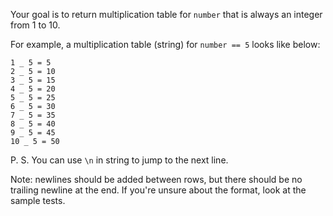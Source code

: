 Your goal is to return multiplication table for `number` that is always an integer from 1 to 10.

For example, a multiplication table (string) for `number == 5` looks like below:

```
1 _ 5 = 5
2 _ 5 = 10
3 _ 5 = 15
4 _ 5 = 20
5 _ 5 = 25
6 _ 5 = 30
7 _ 5 = 35
8 _ 5 = 40
9 _ 5 = 45
10 _ 5 = 50
```

P. S. You can use `\n` in string to jump to the next line.

Note: newlines should be added between rows, but there should be no trailing newline at the end. If you're unsure about the format, look at the sample tests.
